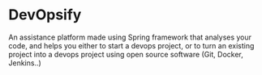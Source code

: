 # DevOpsify

An assistance platform made using Spring framework that
analyses your code, and helps you either to start a devops project,
or to turn an existing project into a devops project using open
source software (Git, Docker, Jenkins..)
